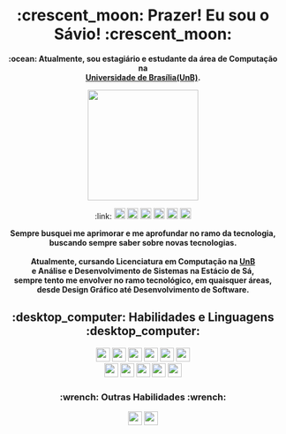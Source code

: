 <h1 align=center>:crescent_moon: Prazer! Eu sou o Sávio! :crescent_moon:</h1>

<p align="center"><b>:ocean: Atualmente, sou estagiário e estudante da área de Computação na <br><a href="https://unb.br">Universidade de Brasília(UnB)</a>.</b></p>
<p align="center"><img src="https://media.giphy.com/media/nM8UiF6Xr4rRGmpPF0/giphy.gif" style="height:200px"></p>
<p align="center">:link:
<a href="https://open.spotify.com/playlist/6TtehsM9pKWks2PEh6PXiR"><img src="https://img.shields.io/badge/Spotify-1ED760?style=for-the-badge&logo=spotify&logoColor=white" style="height:20px"></a>
<a href="https://github.com/savio-henrique"><img src="https://img.shields.io/badge/github-%23121011.svg?style=for-the-badge&logo=github&logoColor=white" style="height:20px"></a>
<a href="https://codepen.io/SavioCMendes"><img src="https://img.shields.io/badge/Codepen-000000?style=for-the-badge&logo=codepen&logoColor=white" style="height:20px"></a>
<a href="https://linkedin.com/in/savio-hc"><img src="https://img.shields.io/badge/linkedin-%230077B5.svg?style=for-the-badge&logo=linkedin&logoColor=white" style="height:20px"></a>
<a href="https://www.instagram.com/savioh.c/"><img src="https://img.shields.io/badge/Instagram-%23E4405F.svg?style=for-the-badge&logo=Instagram&logoColor=white" style="height:20px"></a>
<a href="https://steamcommunity.com/id/Hakyoku"><img src="https://img.shields.io/badge/steam-%23000000.svg?style=for-the-badge&logo=steam&logoColor=white" style="height:20px"></a>
</p>

<p align="center"><b>Sempre busquei me aprimorar e me aprofundar no ramo da tecnologia,<br>
buscando sempre saber sobre novas tecnologias.<br>
<br>Atualmente, cursando Licenciatura em Computação na <a href="https://unb.br">UnB</a><br>
e Análise e Desenvolvimento de Sistemas na Estácio de Sá,<br>
sempre tento me envolver no ramo tecnológico, em quaisquer áreas,<br>
desde Design Gráfico até Desenvolvimento de Software.</b></p>

<h2 align="center">:desktop_computer: Habilidades e Linguagens :desktop_computer:</h2>

<p align="center">
<img src="https://img.shields.io/badge/python-3670A0?style=for-the-badge&logo=python&logoColor=ffdd54" style="height:25px">
<img src="https://img.shields.io/badge/java-%23ED8B00.svg?style=for-the-badge&logo=java&logoColor=white" style="height:25px">
<img src="https://img.shields.io/badge/Linux-FCC624?style=for-the-badge&logo=linux&logoColor=black" style="height:25px">
<img src="https://img.shields.io/badge/html5-%23E34F26.svg?style=for-the-badge&logo=html5&logoColor=white" style="height:25px">
<img src="https://img.shields.io/badge/css3-%231572B6.svg?style=for-the-badge&logo=css3&logoColor=white" style="height:25px">
<img src="https://img.shields.io/badge/javascript-%23323330.svg?style=for-the-badge&logo=javascript&logoColor=%23F7DF1E" style="height:25px"><br>
<img src="https://img.shields.io/badge/php-%23777BB4.svg?style=for-the-badge&logo=php&logoColor=white" style="height:25px">
<img src="https://img.shields.io/badge/docker-%230db7ed.svg?style=for-the-badge&logo=docker&logoColor=white" style="height:25px">
<img src="https://img.shields.io/badge/git-%23F05033.svg?style=for-the-badge&logo=git&logoColor=white" style="height:25px">
<img src="https://img.shields.io/badge/bootstrap-%23563D7C.svg?style=for-the-badge&logo=bootstrap&logoColor=white" style="height:25px">
<img src="https://img.shields.io/badge/mysql-%2300f.svg?style=for-the-badge&logo=mysql&logoColor=white" style="height:25px">
</p>

<h3 align="center">:wrench: Outras Habilidades :wrench:</h3>

<p align="center">
<img src="https://img.shields.io/badge/figma-%23F24E1E.svg?style=for-the-badge&logo=figma&logoColor=white" style="height:25px">
<img src="https://img.shields.io/badge/adobe-%23FF0000.svg?style=for-the-badge&logo=adobe&logoColor=white" style="height:25px">
</p>
